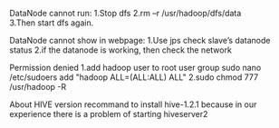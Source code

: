 DataNode cannot run:
  1.Stop dfs
  2.rm –r   /usr/hadoop/dfs/data  
  3.Then start dfs again.

DataNode cannot show in webpage:
  1.Use jps check slave’s datanode status
  2.if the datanode is working, then check the network

Permission denied
  1.add hadoop user to root user group
    sudo nano /etc/sudoers
    add "hadoop  ALL=(ALL:ALL) ALL"
  2.sudo chmod 777 /usr/hadoop -R
  
About HIVE version
  recommand to install hive-1.2.1 
  because in our experience there is a problem of starting hiveserver2 
